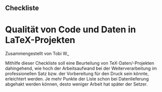 ## Checkliste
# Qualität von Code und Daten in LaTeX-Projekten

Zusammengestellt von Tobi W_

Mithilfe dieser Checkliste soll eine Beurteilung von TeX-Daten/-Projekten dahingehend, wie hoch der Arbeitsaufwand bei der Weiterverarbeitung im professionellen Satz bzw. der Vorbereitung für den Druck sein könnte, erleichtert werden. Je mehr Punkte der Liste schon bei Datenlieferung abgehakt werden können, desto weniger Arbeit hat später der Setzer.
